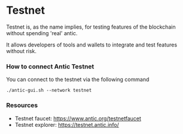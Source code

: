 # Testnet

Testnet is, as the name implies, for testing features of the blockchain without spending 'real' antic.

It allows developers of tools and wallets to integrate and test features without risk.

### How to connect Antic Testnet

You can connect to the testnet via the following command
```
./antic-gui.sh --network testnet
```

### Resources

* Testnet faucet: https://www.antic.org/testnetfaucet
* Testnet explorer: https://testnet.antic.info/
